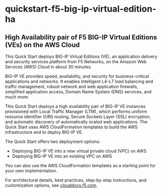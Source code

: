 # quickstart-f5-big-ip-virtual-edition-ha


## High Availability pair of F5 BIG-IP Virtual Editions (VEs) on the AWS Cloud


This Quick Start deploys BIG-IP Virtual Editions (VE), an application delivery and security services platform from F5 Networks, on the Amazon Web Services (AWS) Cloud in about 30 minutes.  

BIG-IP VE provides speed, availability, and security for business-critical applications and networks. It enables intelligent L4-L7 load balancing and traffic management, robust network and web application firewalls, simplified application access, Domain Name System (DNS) services, and much more.

This Quick Start deploys a high availability pair of BIG-IP VE instances provisioned with Local Traffic Manager (LTM), which performs uniform resource identifier (URI) routing, Secure Sockets Layer (SSL) encryption, and automatic discovery of automatically scaled web applications. The Quick Start uses AWS CloudFormation templates to build the AWS infrastructure and to deploy BIG-IP VE.

The Quick Start offers two deployment options:

- Deploying BIG-IP VE into a new virtual private cloud (VPC) on AWS
- Deploying BIG-IP VE into an existing VPC on AWS

You can also use the AWS CloudFormation templates as a starting point for your own implementation.

For architectural details, best practices, step-by-step instructions, and customization options, see 
[clouddocs.f5.com](https://clouddocs.f5.com/products/extensions/f5-cloud-failover/latest/userguide/aws.html).
